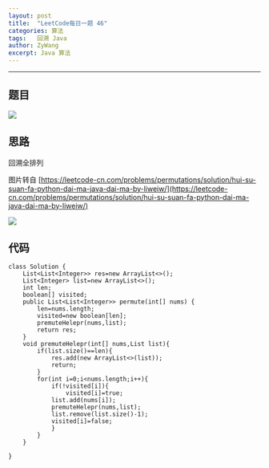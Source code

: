 ```yaml
---
layout: post
title:  "LeetCode每日一题 46"
categories: 算法
tags:   回溯 Java 
author: ZyWang
excerpt: Java 算法 
---
```


****
## 题目 ##

![](https://s1.ax1x.com/2020/08/07/ahhLY8.jpg)

## 思路 ##

回溯全排列

图片转自 [https://leetcode-cn.com/problems/permutations/solution/hui-su-suan-fa-python-dai-ma-java-dai-ma-by-liweiw/](https://leetcode-cn.com/problems/permutations/solution/hui-su-suan-fa-python-dai-ma-java-dai-ma-by-liweiw/)

![](https://pic.leetcode-cn.com/0bf18f9b86a2542d1f6aa8db6cc45475fce5aa329a07ca02a9357c2ead81eec1-image.png)

## 代码 ##

	class Solution {
	    List<List<Integer>> res=new ArrayList<>();
	    List<Integer> list=new ArrayList<>();
	    int len;
	    boolean[] visited;
	    public List<List<Integer>> permute(int[] nums) {
	        len=nums.length;
	        visited=new boolean[len];
	        premuteHelepr(nums,list);
	        return res;
	    }
	    void premuteHelepr(int[] nums,List list){
	        if(list.size()==len){
	            res.add(new ArrayList<>(list));
	            return;
	        }
	        for(int i=0;i<nums.length;i++){
	            if(!visited[i]){
	                visited[i]=true;
	            list.add(nums[i]);
	            premuteHelepr(nums,list);
	            list.remove(list.size()-1);
	            visited[i]=false;
	            }
	        }
	    }
	
	}